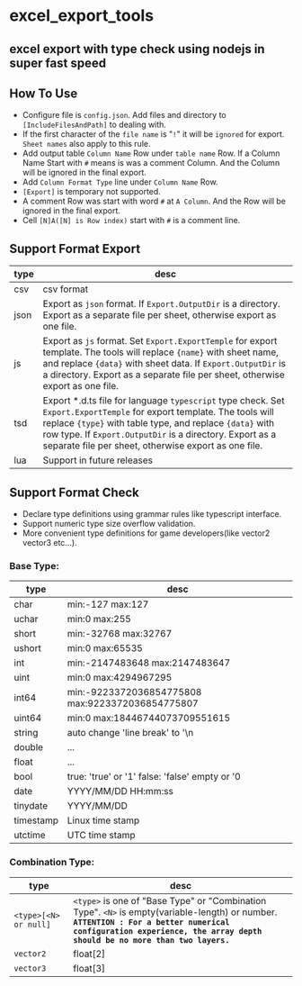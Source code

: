 excel_export_tools
==================

excel export with type check using nodejs in super fast speed
---

How To Use
---

* Configure file is `config.json`. Add files and directory to `[IncludeFilesAndPath]` to dealing with.
* If the first character of the `file name` is "`!`" it will be `ignored` for export. `Sheet names` also apply to this rule.
* Add output table `Column Name` Row under `table name` Row. If a Column Name Start with `#` means is was a comment Column. And the Column will be ignored in the final export.
* Add `Column Format Type` line under `Column Name` Row.
* `[Export]`  is temporary not supported.
* A comment Row was start with word `#` at `A Column`. And the Row will be ignored in the final export.
* Cell `[N]A([N] is Row index)` start with `#` is a comment line.

Support Format Export
---

type|desc
---|---
csv|csv format
json|Export as `json` format. If `Export.OutputDir` is a directory. Export as a separate file per sheet, otherwise export as one file.
js|Export as `js` format. Set `Export.ExportTemple` for export template. The tools will replace `{name}` with sheet name, and replace `{data}` with sheet data. If `Export.OutputDir` is a directory. Export as a separate file per sheet, otherwise export as one file.
tsd|Export *.d.ts file for language `typescript` type check. Set `Export.ExportTemple` for export template. The tools will replace `{type}` with table type, and replace `{data}` with row type. If `Export.OutputDir` is a directory. Export as a separate file per sheet, otherwise export as one file.
lua|Support in future releases

Support Format Check
---

* Declare type definitions using grammar rules like typescript interface.
* Support numeric type size overflow validation.
* More convenient type definitions for game developers(like vector2 vector3 etc...).

### Base Type:

type|desc
---|---
char|min:-127                  max:127
uchar|min:0                     max:255
short|min:-32768                max:32767
ushort|min:0                     max:65535
int|min:-2147483648           max:2147483647
uint|min:0                     max:4294967295
int64|min:-9223372036854775808  max:9223372036854775807
uint64|min:0                     max:18446744073709551615
string|auto change 'line break' to '\n
double|...
float|...
bool|true: 'true' or '1'       false: 'false' empty or '0
date|YYYY/MM/DD HH:mm:ss
tinydate|YYYY/MM/DD
timestamp|Linux time stamp
utctime|UTC time stamp

### Combination Type:

type|desc
---|---
`<type>[<N> or null]`  | `<type>` is one of "Base Type" or "Combination Type". `<N>` is empty(variable-length) or number.<br/><b>`ATTENTION : For a better numerical configuration experience, the array depth should be no more than two layers.`</b>
`vector2`           | float\[2\]
`vector3`           | float\[3\]

